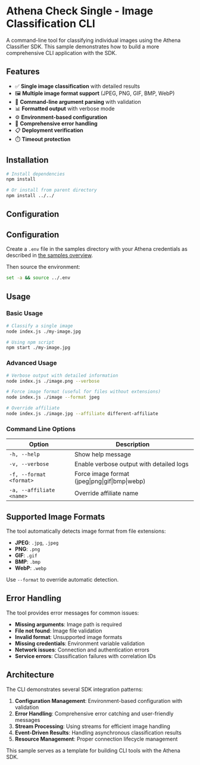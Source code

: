 # Athena Check Single - Image Classification CLI

A command-line tool for classifying individual images using the Athena Classifier SDK. This sample demonstrates how to build a more comprehensive CLI application with the SDK.

## Features

- ✅ **Single image classification** with detailed results
- 🖼️ **Multiple image format support** (JPEG, PNG, GIF, BMP, WebP)
- 🔧 **Command-line argument parsing** with validation
- 📊 **Formatted output** with verbose mode
- ⚙️ **Environment-based configuration**
- 🚨 **Comprehensive error handling**
- 📋 **Deployment verification**
- ⏱️ **Timeout protection**

## Installation

```bash
# Install dependencies
npm install

# Or install from parent directory
npm install ../../
```

## Configuration

## Configuration

Create a `.env` file in the samples directory with your Athena credentials as described in [the samples overview](../README.md).

Then source the environment:
```bash
set -a && source ../.env
```

## Usage

### Basic Usage

```bash
# Classify a single image
node index.js ./my-image.jpg

# Using npm script
npm start ./my-image.jpg
```

### Advanced Usage
```bash
# Verbose output with detailed information
node index.js ./image.png --verbose

# Force image format (useful for files without extensions)
node index.js ./image --format jpeg

# Override affiliate
node index.js ./image.jpg --affiliate different-affiliate
```

### Command Line Options

| Option | Description |
|--------|-------------|
| `-h, --help` | Show help message |
| `-v, --verbose` | Enable verbose output with detailed logs |
| `-f, --format <format>` | Force image format (jpeg\|png\|gif\|bmp\|webp) |
| `-a, --affiliate <name>` | Override affiliate name |

## Supported Image Formats

The tool automatically detects image format from file extensions:

- **JPEG**: `.jpg`, `.jpeg`
- **PNG**: `.png`
- **GIF**: `.gif`
- **BMP**: `.bmp`
- **WebP**: `.webp`

Use `--format` to override automatic detection.

## Error Handling

The tool provides error messages for common issues:

- **Missing arguments**: Image path is required
- **File not found**: Image file validation
- **Invalid format**: Unsupported image formats
- **Missing credentials**: Environment variable validation
- **Network issues**: Connection and authentication errors
- **Service errors**: Classification failures with correlation IDs

## Architecture

The CLI demonstrates several SDK integration patterns:

1. **Configuration Management**: Environment-based configuration with validation
2. **Error Handling**: Comprehensive error catching and user-friendly messages
3. **Stream Processing**: Using streams for efficient image handling
4. **Event-Driven Results**: Handling asynchronous classification results
5. **Resource Management**: Proper connection lifecycle management

This sample serves as a template for building CLI tools with the Athena SDK.